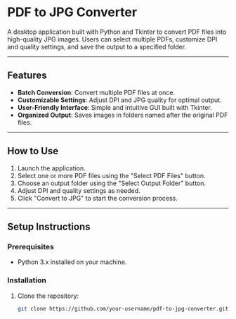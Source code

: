 # PDF to JPG Converter

A desktop application built with Python and Tkinter to convert PDF files into high-quality JPG images. Users can select multiple PDFs, customize DPI and quality settings, and save the output to a specified folder.

---

## Features
- **Batch Conversion**: Convert multiple PDF files at once.
- **Customizable Settings**: Adjust DPI and JPG quality for optimal output.
- **User-Friendly Interface**: Simple and intuitive GUI built with Tkinter.
- **Organized Output**: Saves images in folders named after the original PDF files.

---

## How to Use
1. Launch the application.
2. Select one or more PDF files using the "Select PDF Files" button.
3. Choose an output folder using the "Select Output Folder" button.
4. Adjust DPI and quality settings as needed.
5. Click "Convert to JPG" to start the conversion process.

---

## Setup Instructions

### Prerequisites
- Python 3.x installed on your machine.

### Installation
1. Clone the repository:
   ```bash
   git clone https://github.com/your-username/pdf-to-jpg-converter.git
